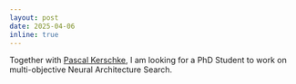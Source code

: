 ```yaml
---
layout: post
date: 2025-04-06
inline: true
---
```


Together with [Pascal Kerschke](https://tu-dresden.de/bu/verkehr/ivw/das-institut/professuren/dr-rer-pol-pascal-kerschke), I am looking for a PhD Student to work on multi-objective Neural Architecture Search.
